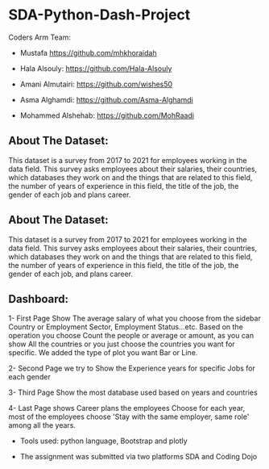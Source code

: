 # SDA-Python-Dash-Project

Coders Arm Team:
- Mustafa
  https://github.com/mhkhoraidah
  
- Hala Alsouly: 
  https://github.com/Hala-Alsouly
  
- Amani Almutairi:
  https://github.com/wishes50
  
- Asma Alghamdi:
  https://github.com/Asma-Alghamdi
  
- Mohammed Alshehab:
  https://github.com/MohRaadi
  
  
## About The Dataset:
This dataset is a survey from 2017 to 2021 for employees working in the data field. This survey asks employees about their salaries, 
their countries, which databases they work on and the things that are related to this field, the number of years of experience in this field, 
the title of the job, the gender of each job and plans career. 


## About The Dataset:
This dataset is a survey from 2017 to 2021 for employees working in the data field. This survey asks employees about their salaries, 
their countries, which databases they work on and the things that are related to this field, the number of years of experience in this field, 
the title of the job, the gender of each job, and plans career. 


## Dashboard:

1- First Page Show The average salary of what you choose from the sidebar Country or Employment Sector, Employment Status...etc.
Based on the operation you choose Count the people or average or amount, as you can show All the countries or you just choose the countries you want for specific.
We added the type of plot you want Bar or Line.
   
2- Second Page we try to Show the Experience years for specific Jobs for each gender

3- Third Page Show the most database used based on years and countries

4- Last Page shows Career plans the employees Choose for each year, most of the employees choose 'Stay with the same employer, same role' among all the years.


- Tools used:
  python language, Bootstrap and plotly
  
  
- The assignment was submitted via two platforms SDA and Coding Dojo  

